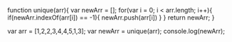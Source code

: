 function unique(arr){
    var newArr = [];
    for(var i = 0; i < arr.length; i++){
        if(newArr.indexOf(arr[i]) == -1){
            newArr.push(arr[i])
        }
    }
    return newArr;
}       

var arr = [1,2,2,3,4,4,5,1,3];
var newArr = unique(arr);
console.log(newArr);

